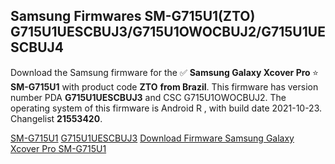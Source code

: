 <h2>Samsung Firmwares SM-G715U1(ZTO) G715U1UESCBUJ3/G715U1OWOCBUJ2/G715U1UESCBUJ4</h2>
Download the Samsung firmware for the ✅ <strong>Samsung Galaxy Xcover Pro </strong> ⭐ <strong>SM-G715U1</strong> with product code <strong>ZTO</strong> <strong> from Brazil</strong>. This firmware has version number PDA <strong>G715U1UESCBUJ3</strong> and CSC G715U1OWOCBUJ2. The operating system of this firmware is Android R , with build date 2021-10-23. Changelist <strong>21553420</strong>.


[SM-G715U1](https://samfirm.shop/samsung/model/SM-G715U1)
[G715U1UESCBUJ3](https://samfirm.shop/samsung/pda/G715U1UESCBUJ3)
[Download Firmware Samsung Galaxy Xcover Pro SM-G715U1](https://samfirm.shop/samsung/firmware/467595)
